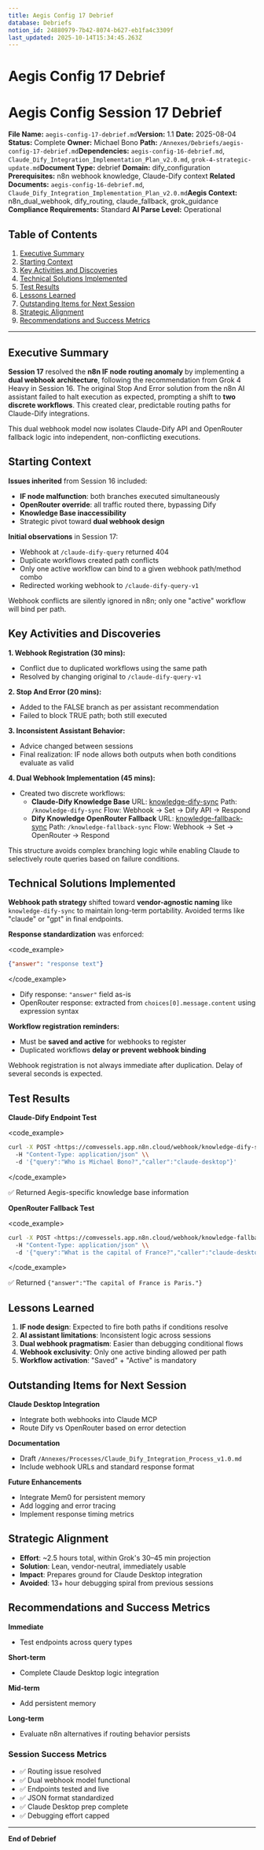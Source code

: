 ```yaml
---
title: Aegis Config 17 Debrief
database: Debriefs
notion_id: 24880979-7b42-8074-b627-eb1fa4c3309f
last_updated: 2025-10-14T15:34:45.263Z
---
```


# Aegis Config 17 Debrief


# Aegis Config Session 17 Debrief


**File Name:** `aegis-config-17-debrief.md`**Version:** 1.1
**Date:** 2025-08-04
**Status:** Complete
**Owner:** Michael Bono
**Path:** `/Annexes/Debriefs/aegis-config-17-debrief.md`**Dependencies:** `aegis-config-16-debrief.md`, `Claude_Dify_Integration_Implementation_Plan_v2.0.md`, `grok-4-strategic-update.md`**Document Type:** debrief
**Domain:** dify\_configuration
**Prerequisites:** n8n webhook knowledge, Claude-Dify context
**Related Documents:** `aegis-config-16-debrief.md`, `Claude_Dify_Integration_Implementation_Plan_v2.0.md`**Aegis Context:** n8n\_dual\_webhook, dify\_routing, claude\_fallback, grok\_guidance
**Compliance Requirements:** Standard
**AI Parse Level:** Operational


## Table of Contents

1. [Executive Summary](https://www.notion.so/240809797b4280f3ad50fd58d92c6fb4?v=240809797b42812e843c000c71be0678&p=248809797b428074b627eb1fa4c3309f&pm=s#executive-summary)
2. [Starting Context](https://www.notion.so/240809797b4280f3ad50fd58d92c6fb4?v=240809797b42812e843c000c71be0678&p=248809797b428074b627eb1fa4c3309f&pm=s#starting-context)
3. [Key Activities and Discoveries](https://www.notion.so/240809797b4280f3ad50fd58d92c6fb4?v=240809797b42812e843c000c71be0678&p=248809797b428074b627eb1fa4c3309f&pm=s#key-activities-and-discoveries)
4. [Technical Solutions Implemented](https://www.notion.so/240809797b4280f3ad50fd58d92c6fb4?v=240809797b42812e843c000c71be0678&p=248809797b428074b627eb1fa4c3309f&pm=s#technical-solutions-implemented)
5. [Test Results](https://www.notion.so/240809797b4280f3ad50fd58d92c6fb4?v=240809797b42812e843c000c71be0678&p=248809797b428074b627eb1fa4c3309f&pm=s#test-results)
6. [Lessons Learned](https://www.notion.so/240809797b4280f3ad50fd58d92c6fb4?v=240809797b42812e843c000c71be0678&p=248809797b428074b627eb1fa4c3309f&pm=s#lessons-learned)
7. [Outstanding Items for Next Session](https://www.notion.so/240809797b4280f3ad50fd58d92c6fb4?v=240809797b42812e843c000c71be0678&p=248809797b428074b627eb1fa4c3309f&pm=s#outstanding-items-for-next-session)
8. [Strategic Alignment](https://www.notion.so/240809797b4280f3ad50fd58d92c6fb4?v=240809797b42812e843c000c71be0678&p=248809797b428074b627eb1fa4c3309f&pm=s#strategic-alignment)
9. [Recommendations and Success Metrics](https://www.notion.so/240809797b4280f3ad50fd58d92c6fb4?v=240809797b42812e843c000c71be0678&p=248809797b428074b627eb1fa4c3309f&pm=s#recommendations-and-success-metrics)

---


## Executive Summary


**Session 17** resolved the **n8n IF node routing anomaly** by implementing a **dual webhook architecture**, following the recommendation from Grok 4 Heavy in Session 16. The original Stop And Error solution from the n8n AI assistant failed to halt execution as expected, prompting a shift to **two discrete workflows**. This created clear, predictable routing paths for Claude-Dify integrations.


<context>


This dual webhook model now isolates Claude-Dify API and OpenRouter fallback logic into independent, non-conflicting executions.


</context>


## Starting Context


**Issues inherited** from Session 16 included:

- **IF node malfunction**: both branches executed simultaneously
- **OpenRouter override**: all traffic routed there, bypassing Dify
- **Knowledge Base inaccessibility**
- Strategic pivot toward **dual webhook design**

**Initial observations** in Session 17:

- Webhook at `/claude-dify-query` returned 404
- Duplicate workflows created path conflicts
- Only one active workflow can bind to a given webhook path/method combo
- Redirected working webhook to `/claude-dify-query-v1`

<important>


Webhook conflicts are silently ignored in n8n; only one "active" workflow will bind per path.


</important>


## Key Activities and Discoveries


**1. Webhook Registration (30 mins):**

- Conflict due to duplicated workflows using the same path
- Resolved by changing original to `/claude-dify-query-v1`

**2. Stop And Error (20 mins):**

- Added to the FALSE branch as per assistant recommendation
- Failed to block TRUE path; both still executed

**3. Inconsistent Assistant Behavior:**

- Advice changed between sessions
- Final realization: IF node allows both outputs when both conditions evaluate as valid

**4. Dual Webhook Implementation (45 mins):**

- Created two discrete workflows:
    - **Claude-Dify Knowledge Base**
    URL: [knowledge-dify-sync](https://comvessels.app.n8n.cloud/workflow/ddJTatycoJgKSQkt)
    Path: `/knowledge-dify-sync`
    Flow: Webhook → Set → Dify API → Respond
    - **Dify Knowledge OpenRouter Fallback**
    URL: [knowledge-fallback-sync](https://comvessels.app.n8n.cloud/workflow/u4Cr7B9Ol4otmoP0)
    Path: `/knowledge-fallback-sync`
    Flow: Webhook → Set → OpenRouter → Respond

<thinking>


This structure avoids complex branching logic while enabling Claude to selectively route queries based on failure conditions.


</thinking>


## Technical Solutions Implemented


**Webhook path strategy** shifted toward **vendor-agnostic naming** like `knowledge-dify-sync` to maintain long-term portability. Avoided terms like "claude" or "gpt" in final endpoints.


**Response standardization** was enforced:


\<code\_example>


```json
{"answer": "response text"}
```


\</code\_example>

- Dify response: `"answer"` field as-is
- OpenRouter response: extracted from `choices[0].message.content` using expression syntax

**Workflow registration reminders:**

- Must be **saved and active** for webhooks to register
- Duplicated workflows **delay or prevent webhook binding**

<important>


Webhook registration is not always immediate after duplication. Delay of several seconds is expected.


</important>


## Test Results


**Claude-Dify Endpoint Test**


\<code\_example>


```bash
curl -X POST <https://comvessels.app.n8n.cloud/webhook/knowledge-dify-sync> \\
  -H "Content-Type: application/json" \\
  -d '{"query":"Who is Michael Bono?","caller":"claude-desktop"}'
```


\</code\_example>


<example>


✅ Returned Aegis-specific knowledge base information


</example>


**OpenRouter Fallback Test**


\<code\_example>


```bash
curl -X POST <https://comvessels.app.n8n.cloud/webhook/knowledge-fallback-sync> \\
  -H "Content-Type: application/json" \\
  -d '{"query":"What is the capital of France?","caller":"claude-desktop"}'
```


\</code\_example>


<example>


✅ Returned `{"answer":"The capital of France is Paris."}`


</example>


## Lessons Learned

1. **IF node design**: Expected to fire both paths if conditions resolve
2. **AI assistant limitations**: Inconsistent logic across sessions
3. **Dual webhook pragmatism**: Easier than debugging conditional flows
4. **Webhook exclusivity**: Only one active binding allowed per path
5. **Workflow activation**: "Saved" + "Active" is mandatory

## Outstanding Items for Next Session


**Claude Desktop Integration**

- Integrate both webhooks into Claude MCP
- Route Dify vs OpenRouter based on error detection

**Documentation**

- Draft `/Annexes/Processes/Claude_Dify_Integration_Process_v1.0.md`
- Include webhook URLs and standard response format

**Future Enhancements**

- Integrate Mem0 for persistent memory
- Add logging and error tracing
- Implement response timing metrics

## Strategic Alignment

- **Effort**: \~2.5 hours total, within Grok's 30–45 min projection
- **Solution**: Lean, vendor-neutral, immediately usable
- **Impact**: Prepares ground for Claude Desktop integration
- **Avoided**: 13+ hour debugging spiral from previous sessions

## Recommendations and Success Metrics


**Immediate**

- Test endpoints across query types

**Short-term**

- Complete Claude Desktop logic integration

**Mid-term**

- Add persistent memory

**Long-term**

- Evaluate n8n alternatives if routing behavior persists

### Session Success Metrics

- ✅ Routing issue resolved
- ✅ Dual webhook model functional
- ✅ Endpoints tested and live
- ✅ JSON format standardized
- ✅ Claude Desktop prep complete
- ✅ Debugging effort capped

---


**End of Debrief**

